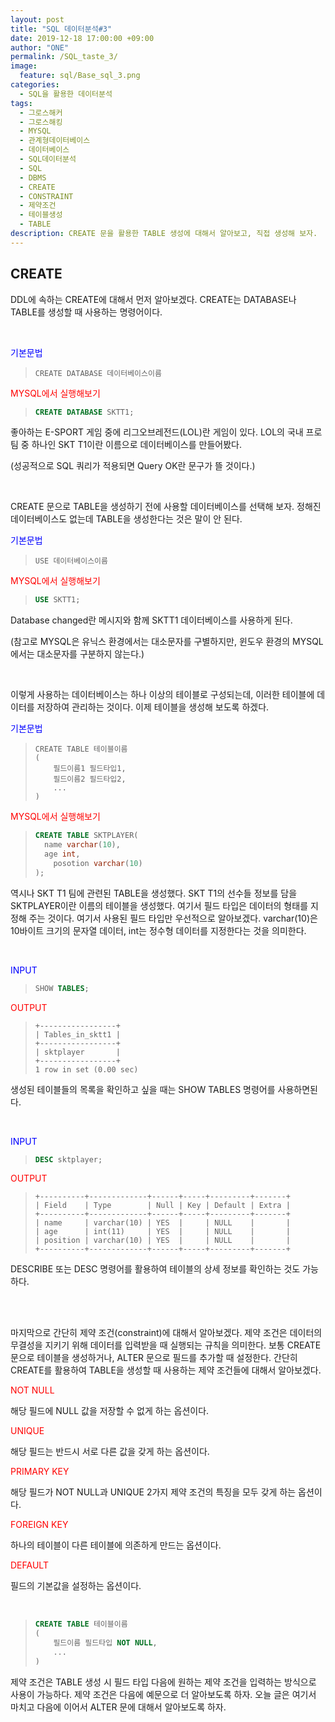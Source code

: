 ```yaml
---
layout: post
title: "SQL 데이터분석#3"
date: 2019-12-18 17:00:00 +09:00
author: "ONE"
permalink: /SQL_taste_3/
image:
  feature: sql/Base_sql_3.png
categories:
  - SQL을 활용한 데이터분석
tags:
  - 그로스해커
  - 그로스해킹
  - MYSQL
  - 관계형데이터베이스
  - 데이터베이스
  - SQL데이터분석
  - SQL
  - DBMS
  - CREATE
  - CONSTRAINT
  - 제약조건
  - 테이블생성
  - TABLE
description: CREATE 문을 활용한 TABLE 생성에 대해서 알아보고, 직접 생성해 보자. 
---
```


## CREATE

DDL에 속하는 CREATE에 대해서 먼저 알아보겠다. CREATE는 DATABASE나 TABLE를 생성할 때 사용하는 명령어이다.

<br>

<p class="codeterm" style="color:blue">기본문법</p>

> ```
> CREATE DATABASE 데이터베이스이름
> ```

<p class="codeterm" style="color:red">MYSQL에서 실행해보기</p>

> ```SQL
> CREATE DATABASE SKTT1;
> ```

좋아하는 E-SPORT 게임 중에 리그오브레전드(LOL)란 게임이 있다. LOL의 국내 프로팀 중 하나인 SKT T1이란 이름으로 데이터베이스를 만들어봤다. 

(성공적으로 SQL 쿼리가 적용되면 Query OK란 문구가 뜰 것이다.)

<br>

CREATE 문으로 TABLE을 생성하기 전에 사용할 데이터베이스를 선택해 보자. 정해진 데이터베이스도 없는데 TABLE을 생성한다는 것은 말이 안 된다.

<p class="codeterm" style="color:blue">기본문법</p>

> ```
> USE 데이터베이스이름
> ```

<p class="codeterm" style="color:red">MYSQL에서 실행해보기</p>

> ```sql
> USE SKTT1;
> ```

Database changed란 메시지와 함께 SKTT1 데이터베이스를 사용하게 된다. 

(참고로 MYSQL은 유닉스 환경에서는 대소문자를 구별하지만, 윈도우 환경의 MYSQL에서는 대소문자를 구분하지 않는다.)

<br>

이렇게 사용하는 데이터베이스는 하나 이상의 테이블로 구성되는데, 이러한 테이블에 데이터를 저장하여 관리하는 것이다. 이제 테이블을 생성해 보도록 하겠다.

<p class="codeterm" style="color:blue">기본문법</p>

> ```
> CREATE TABLE 테이블이름
> (
>     필드이름1 필드타입1,
>     필드이름2 필드타입2,
>     ...
> )
> ```

<p class="codeterm" style="color:red">MYSQL에서 실행해보기</p>

> ```sql
> CREATE TABLE SKTPLAYER(
> 	name varchar(10),
> 	age int,
>     posotion varchar(10)
> );
> ```

역시나 SKT T1 팀에 관련된 TABLE을 생성했다. SKT T1의 선수들 정보를 담을 SKTPLAYER이란 이름의 테이블을 생성했다. 여기서 필드 타입은 데이터의 형태를 지정해 주는 것이다. 여기서 사용된 필드 타입만 우선적으로 알아보겠다. varchar(10)은 10바이트 크기의 문자열 데이터, int는 정수형  데이터를 지정한다는 것을 의미한다.

<br>

<p class="codeterm" style="color:blue">INPUT</p>

> ```sql
> SHOW TABLES;
> ```

<p class="codeterm" style="color:red">OUTPUT</p>

> ```
> +-----------------+
> | Tables_in_sktt1 |
> +-----------------+
> | sktplayer       |
> +-----------------+
> 1 row in set (0.00 sec)
> ```

생성된 테이블들의 목록을 확인하고 싶을 때는 SHOW TABLES 명령어를 사용하면된다.

<br>

<p class="codeterm" style="color:blue">INPUT</p>

> ```sql
> DESC sktplayer;
> ```

<p class="codeterm" style="color:red">OUTPUT</p>

> ```
> +----------+-------------+------+-----+---------+-------+
> | Field    | Type        | Null | Key | Default | Extra |
> +----------+-------------+------+-----+---------+-------+
> | name     | varchar(10) | YES  |     | NULL    |       |
> | age      | int(11)     | YES  |     | NULL    |       |
> | position | varchar(10) | YES  |     | NULL    |       |
> +----------+-------------+------+-----+---------+-------+
> ```

DESCRIBE 또는 DESC 명령어를 활용하여 테이블의 상세 정보를 확인하는 것도 가능하다.

<br><br>

마지막으로 간단히 제약 조건(constraint)에 대해서 알아보겠다. 제약 조건은 데이터의 무결성을 지키기 위해 데이터를 입력받을 때 실행되는 규칙을 의미한다. 보통 CREATE 문으로 테이블을 생성하거나, ALTER 문으로 필드를 추가할 때 설정한다. 간단히 CREATE를 활용하여 TABLE을 생성할 때 사용하는 제약 조건들에 대해서 알아보겠다.

<p class="codeterm" style="color:red">NOT NULL</p>

해당 필드에 NULL 값을 저장할 수 없게 하는 옵션이다.

<p class="codeterm" style="color:red">UNIQUE</p>

해당 필드는 반드시 서로 다른 값을 갖게 하는 옵션이다.

<p class="codeterm" style="color:red">PRIMARY KEY</p>

해당 필드가 NOT NULL과 UNIQUE  2가지 제약 조건의 특징을 모두 갖게 하는 옵션이다.

<p class="codeterm" style="color:red">FOREIGN KEY</p>

하나의 테이블이 다른 테이블에 의존하게 만드는 옵션이다.

<p class="codeterm" style="color:red">DEFAULT</p>

필드의 기본값을 설정하는 옵션이다.

<br>

> ```sql
> CREATE TABLE 테이블이름
> (
>     필드이름 필드타입 NOT NULL,
>     ...
> )
> ```

제약 조건은 TABLE 생성 시 필드 타입 다음에 원하는 제약 조건을 입력하는 방식으로 사용이 가능하다. 제약 조건은 다음에 예문으로 더 알아보도록 하자. 오늘 글은 여기서 마치고 다음에 이어서 ALTER 문에 대해서 알아보도록 하자.
